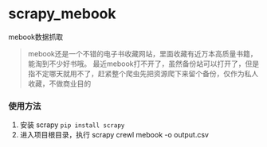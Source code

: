 # scrapy_mebook
mebook数据抓取

> mebook还是一个不错的电子书收藏网站，里面收藏有近万本高质量书籍，能淘到不少好书哦。
  最近mebook打不开了，虽然备份站可以打开了，但是指不定哪天就用不了，赶紧整个爬虫先把资源爬下来留个备份，仅作为私人收藏，不做商业目的
  
  
### 使用方法
1. 安装 scrapy  `pip install scrapy`
2. 进入项目根目录，执行 scrapy crewl mebook -o output.csv
